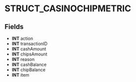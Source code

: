# STRUCT_CASINOCHIPMETRIC

## Fields
* **INT** action
* **INT** transactionID
* **INT** cashAmount
* **INT** chipsAmount
* **INT** reason
* **INT** cashBalance
* **INT** chipBalance
* **INT** item
